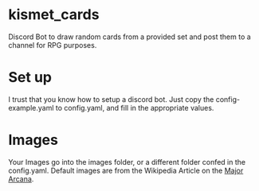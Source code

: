 # kismet_cards

Discord Bot to draw random cards from a provided set and post them to a channel for RPG purposes.

# Set up

I trust that you know how to setup a discord bot. Just copy the config-example.yaml to config.yaml, and fill in the appropriate values.

# Images

Your Images go into the images folder, or a different folder confed in the config.yaml. Default images are from the Wikipedia Article on the [Major Arcana](https://en.wikipedia.org/wiki/Major_Arcana).